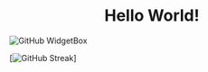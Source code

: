 <h1 align="center">Hello World!</h1>

![GitHub WidgetBox](https://github-widgetbox.vercel.app/api/profile?username=MrShadowSenpai&data=followers,repositories,stars,commits&theme=darkmode)

[![GitHub Streak](https://streak-stats.demolab.com?user=%20MrShadowSenpai&theme=highcontrast&hide_border=true&date_format=j%20M%5B%20Y%5D&mode=weekly)]
<!---
MrShadowSenpai/MrShadowSenpai is a ✨ special ✨ repository because its `README.md` (this file) appears on your GitHub profile.
You can click the Preview link to take a look at your changes.
--->
